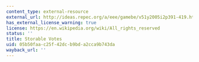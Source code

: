 ```yaml
---
content_type: external-resource
external_url: http://ideas.repec.org/a/eee/gamebe/v51y2005i2p391-419.html
has_external_license_warning: true
license: https://en.wikipedia.org/wiki/All_rights_reserved
status: ''
title: Storable Votes
uid: 05b50faa-c25f-42dc-b9bd-a2cca9b743da
wayback_url: ''
---
```

